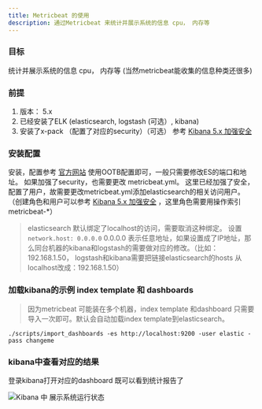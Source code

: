 ```yaml
---
title: Metricbeat 的使用
description: 通过Metricbeat 来统计并展示系统的信息 cpu， 内存等
---
```

### 目标
统计并展示系统的信息 cpu， 内存等 (当然metricbeat能收集的信息种类还很多)
### 前提
 1. 版本： 5.x
 2. 已经安装了ELK (elasticsearch, logstash (可选）, kibana)
 3. 安装了x-pack  （配置了对应的security）（可选） 参考 [Kibana 5.x 加强安全](http://blog.csdn.net/choelea/article/details/53841218)

### 安装配置
安装，配置参考  [官方网站](https://www.elastic.co/guide/en/beats/metricbeat/current/metricbeat-installation.html)
使用OOTB配置即可，一般只需要修改ES的端口和地址。 如果加强了security，也需要更改 metricbeat.yml。 这里已经加强了安全，配置了用户，故需要更改metricbeat.yml添加elasticsearch的相关访问用户。
（创建角色和用户可以参考 [Kibana 5.x 加强安全](http://blog.csdn.net/choelea/article/details/53841218) ，这里角色需要用操作索引metricbeat-*）
> elasticsearch 默认绑定了localhost的访问，需要取消这种绑定。 设置`network.host: 0.0.0.0` 0.0.0.0 表示任意地址，如果设置成了IP地址，那么同台机器的kibana和logstash的需要做对应的修改。（比如：192.168.1.50， logstash和kibana需要把链接elasticsearch的hosts 从localhost改成：192.168.1.50）

### 加载kibana的示例 index template 和 dashboards
> 因为metricbeat 可能装在多个机器，index template 和dashboard 只需要导入一次即可。默认会自动加载index template到elasticsearch。

```
./scripts/import_dashboards -es http://localhost:9200 -user elastic -pass changeme
```

### kibana中查看对应的结果

登录kibana打开对应的dashboard 既可以看到统计报告了

![Kibana 中 展示系统运行状态](/assets/preimg/Elastic-Technologies/kibana-statics.png)

